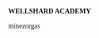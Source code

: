 <p align="center">
 <p style="font-size: 26px">
 <p style="font-family: Luminari"> 
  <b>WELLSHARD ACADEMY</b> 
 </p>
 </p>
</p>

<p style="font-family: Baskerville"> minezorgas </p>
